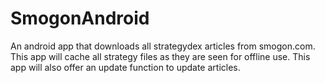 # SmogonAndroid
An android app that downloads all strategydex articles from smogon.com.
This app will cache all strategy files as they are seen for offline use.
This app will also offer an update function to update articles.
